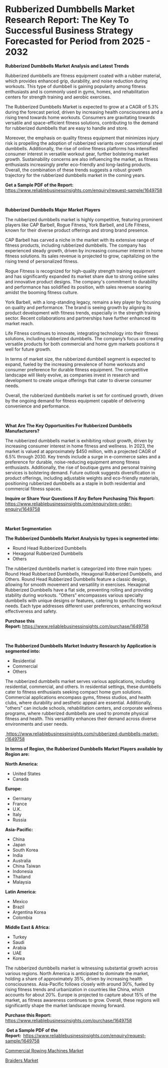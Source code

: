 <p><h1>Rubberized Dumbbells Market Research Report: The Key To Successful Business Strategy Forecasted for Period from 2025 - 2032</h1></p><p><strong>Rubberized Dumbbells Market Analysis and Latest Trends</strong></p>
<p><p>Rubberized dumbbells are fitness equipment coated with a rubber material, which provides enhanced grip, durability, and noise reduction during workouts. This type of dumbbell is gaining popularity among fitness enthusiasts and is commonly used in gyms, homes, and rehabilitation centers for strength training and aerobic exercises.</p><p>The Rubberized Dumbbells Market is expected to grow at a CAGR of 5.3% during the forecast period, driven by increasing health consciousness and a rising trend towards home workouts. Consumers are gravitating towards versatile and space-efficient fitness solutions, contributing to the demand for rubberized dumbbells that are easy to handle and store. </p><p>Moreover, the emphasis on quality fitness equipment that minimizes injury risk is propelling the adoption of rubberized variants over conventional steel dumbbells. Additionally, the rise of online fitness platforms has intensified consumer interest in versatile workout gear, further bolstering market growth. Sustainability concerns are also influencing the market, as fitness enthusiasts increasingly prefer eco-friendly and long-lasting products. Overall, the combination of these trends suggests a robust growth trajectory for the rubberized dumbbells market in the coming years.</p></p>
<p><strong>Get a Sample PDF of the Report:&nbsp;</strong> <a href="https://www.reliablebusinessinsights.com/enquiry/request-sample/1649758?utm_campaign=1117&utm_medium=2&utm_source=Github&utm_content=ia&utm_term=18022025&utm_id=rubberized-dumbbells">https://www.reliablebusinessinsights.com/enquiry/request-sample/1649758</a></p>
<p>&nbsp;</p>
<p><strong>Rubberized Dumbbells Major Market Players</strong></p>
<p><p>The rubberized dumbbells market is highly competitive, featuring prominent players like CAP Barbell, Rogue Fitness, York Barbell, and Life Fitness, known for their diverse product offerings and strong brand presence. </p><p>CAP Barbell has carved a niche in the market with its extensive range of fitness products, including rubberized dumbbells. The company has experienced steady growth, driven by increasing consumer interest in home fitness solutions. Its sales revenue is projected to grow, capitalizing on the rising trend of personalized fitness.</p><p>Rogue Fitness is recognized for high-quality strength training equipment and has significantly expanded its market share due to strong online sales and innovative product designs. The company's commitment to durability and performance has solidified its position, with sales revenue soaring amidst the booming fitness culture.</p><p>York Barbell, with a long-standing legacy, remains a key player by focusing on quality and performance. The brand is seeing growth by aligning its product development with fitness trends, especially in the strength training sector. Recent collaborations and partnerships have further enhanced its market reach.</p><p>Life Fitness continues to innovate, integrating technology into their fitness solutions, including rubberized dumbbells. The company’s focus on creating versatile products for both commercial and home gym markets positions it well for future growth.</p><p>In terms of market size, the rubberized dumbbell segment is expected to expand, fueled by the increasing prevalence of home workouts and consumer preference for durable fitness equipment. The competitive landscape will likely evolve, as companies invest in research and development to create unique offerings that cater to diverse consumer needs.</p><p>Overall, the rubberized dumbbells market is set for continued growth, driven by the ongoing demand for fitness equipment capable of delivering convenience and performance.</p></p>
<p>&nbsp;</p>
<p><strong>What Are The Key Opportunities For Rubberized Dumbbells Manufacturers?</strong></p>
<p><p>The rubberized dumbbells market is exhibiting robust growth, driven by increasing consumer interest in home fitness and wellness. In 2023, the market is valued at approximately $450 million, with a projected CAGR of 6.5% through 2030. Key trends include a surge in e-commerce sales and a preference for durable, noise-reducing equipment among fitness enthusiasts. Additionally, the rise of boutique gyms and personal training services is bolstering demand. Future outlook suggests diversification in product offerings, including adjustable weights and eco-friendly materials, positioning rubberized dumbbells as a staple in both residential and commercial fitness spaces.</p></p>
<p><strong>Inquire or Share Your Questions If Any Before Purchasing This Report:</strong> <a href="https://www.reliablebusinessinsights.com/enquiry/pre-order-enquiry/1649758?utm_campaign=1117&utm_medium=2&utm_source=Github&utm_content=ia&utm_term=18022025&utm_id=rubberized-dumbbells">https://www.reliablebusinessinsights.com/enquiry/pre-order-enquiry/1649758</a></p>
<p>&nbsp;</p>
<p><strong>Market Segmentation</strong></p>
<p><strong>The Rubberized Dumbbells Market Analysis by types is segmented into:</strong></p>
<p><ul><li>Round Head Rubberized Dumbbells</li><li>Hexagonal Rubberized Dumbbells</li><li>Others</li></ul></p>
<p><p>The rubberized dumbbells market is categorized into three main types: Round Head Rubberized Dumbbells, Hexagonal Rubberized Dumbbells, and Others. Round Head Rubberized Dumbbells feature a classic design, allowing for smooth movement and versatility in exercises. Hexagonal Rubberized Dumbbells have a flat side, preventing rolling and providing stability during workouts. "Others" encompasses various specialty dumbbells with unique designs or features, catering to specific fitness needs. Each type addresses different user preferences, enhancing workout effectiveness and safety.</p></p>
<p><strong>Purchase this Report:&nbsp;</strong><a href="https://www.reliablebusinessinsights.com/purchase/1649758?utm_campaign=1117&utm_medium=2&utm_source=Github&utm_content=ia&utm_term=18022025&utm_id=rubberized-dumbbells">https://www.reliablebusinessinsights.com/purchase/1649758</a></p>
<p>&nbsp;</p>
<p><strong>The Rubberized Dumbbells Market Industry Research by Application is segmented into:</strong></p>
<p><ul><li>Residential</li><li>Commercial</li><li>Others</li></ul></p>
<p><p>The rubberized dumbbells market serves various applications, including residential, commercial, and others. In residential settings, these dumbbells cater to fitness enthusiasts seeking compact home gym solutions. Commercial applications encompass gyms, fitness studios, and health clubs, where durability and aesthetic appeal are essential. Additionally, "others" can include schools, rehabilitation centers, and corporate wellness programs, where rubberized dumbbells are used to promote physical fitness and health. This versatility enhances their demand across diverse environments and user needs.</p></p>
<p><a href="https://www.reliablebusinessinsights.com/rubberized-dumbbells-market-r1649758?utm_campaign=1117&utm_medium=2&utm_source=Github&utm_content=ia&utm_term=18022025&utm_id=rubberized-dumbbells">&nbsp;https://www.reliablebusinessinsights.com/rubberized-dumbbells-market-r1649758</a></p>
<p><strong>In terms of Region, the Rubberized Dumbbells Market Players available by Region are:</strong></p>
<p>
    <p> <strong> North America: </strong>
        <ul>
            <li>United States</li>
            <li>Canada</li>
        </ul>
        </p> 
    <p> <strong> Europe: </strong>
        <ul>
            <li>Germany</li>
            <li>France</li>
            <li>U.K.</li>
            <li>Italy</li>
            <li>Russia</li>
        </ul>
        </p> 
    <p> <strong> Asia-Pacific: </strong>
        <ul>
            <li>China</li>
            <li>Japan</li>
            <li>South Korea</li>
            <li>India</li>
            <li>Australia</li>
            <li>China Taiwan</li>
            <li>Indonesia</li>
            <li>Thailand</li>
            <li>Malaysia</li>
        </ul>
        </p> 
    <p> <strong> Latin America: </strong>
        <ul>
            <li>Mexico</li>
            <li>Brazil</li>
            <li>Argentina Korea</li>
            <li>Colombia</li>
        </ul>
        </p> 
    <p> <strong> Middle East & Africa: </strong>
        <ul>
            <li>Turkey</li>
            <li>Saudi</li>
            <li>Arabia</li>
            <li>UAE</li>
            <li>Korea</li>
        </ul>
    </p>
    </p>
<p><p>The rubberized dumbbells market is witnessing substantial growth across various regions. North America is anticipated to dominate the market, holding a share of approximately 35%, driven by increasing health consciousness. Asia-Pacific follows closely with around 30%, fueled by rising fitness trends and urbanization in countries like China, which accounts for about 20%. Europe is projected to capture about 15% of the market, as fitness awareness continues to grow. Overall, these regions will significantly shape the market landscape moving forward.</p></p>
<p><strong>Purchase this Report: </strong><a href="https://www.reliablebusinessinsights.com/purchase/1649758?utm_campaign=1117&utm_medium=2&utm_source=Github&utm_content=ia&utm_term=18022025&utm_id=rubberized-dumbbells">https://www.reliablebusinessinsights.com/purchase/1649758</a></p>
<p>&nbsp;<strong>Get a Sample PDF of the Report:&nbsp;&nbsp;</strong><a href="https://www.reliablebusinessinsights.com/enquiry/request-sample/1649758?utm_campaign=1117&utm_medium=2&utm_source=Github&utm_content=ia&utm_term=18022025&utm_id=rubberized-dumbbells">https://www.reliablebusinessinsights.com/enquiry/request-sample/1649758</a></p>
<p><strong></strong></p>
<p><p><a href="https://github.com/indrystar/Market-Research-Report-List-5/blob/main/commercial-rowing-machines-market.md?utm_campaign=1117&utm_medium=2&utm_source=Github&utm_content=ia&utm_term=18022025&utm_id=rubberized-dumbbells">Commercial Rowing Machines Market</a></p><p><a href="https://github.com/rotencohen7j/Market-Research-Report-List-1/blob/main/braiders-market.md?utm_campaign=1117&utm_medium=2&utm_source=Github&utm_content=ia&utm_term=18022025&utm_id=rubberized-dumbbells">Braiders Market</a></p></p>